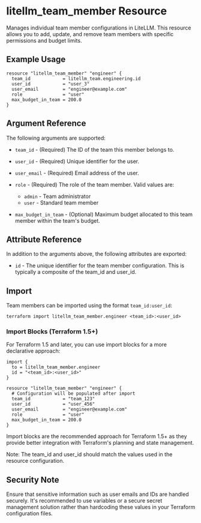 # litellm_team_member Resource

Manages individual team member configurations in LiteLLM. This resource allows you to add, update, and remove team members with specific permissions and budget limits.

## Example Usage

```hcl
resource "litellm_team_member" "engineer" {
  team_id            = litellm_team.engineering.id
  user_id            = "user_3"
  user_email         = "engineer@example.com"
  role               = "user"
  max_budget_in_team = 200.0
}
```

## Argument Reference

The following arguments are supported:

- `team_id` - (Required) The ID of the team this member belongs to.

- `user_id` - (Required) Unique identifier for the user.

- `user_email` - (Required) Email address of the user.

- `role` - (Required) The role of the team member. Valid values are:

  - `admin` - Team administrator
  - `user` - Standard team member

- `max_budget_in_team` - (Optional) Maximum budget allocated to this team member within the team's budget.

## Attribute Reference

In addition to the arguments above, the following attributes are exported:

- `id` - The unique identifier for the team member configuration. This is typically a composite of the team_id and user_id.

## Import

Team members can be imported using the format `team_id:user_id`:

```shell
terraform import litellm_team_member.engineer <team_id>:<user_id>
```

### Import Blocks (Terraform 1.5+)

For Terraform 1.5 and later, you can use import blocks for a more declarative approach:

```hcl
import {
  to = litellm_team_member.engineer
  id = "<team_id>:<user_id>"
}

resource "litellm_team_member" "engineer" {
  # Configuration will be populated after import
  team_id            = "team_123"
  user_id            = "user_456"
  user_email         = "engineer@example.com"
  role               = "user"
  max_budget_in_team = 200.0
}
```

Import blocks are the recommended approach for Terraform 1.5+ as they provide better integration with Terraform's planning and state management.

Note: The team_id and user_id should match the values used in the resource configuration.

## Security Note

Ensure that sensitive information such as user emails and IDs are handled securely. It's recommended to use variables or a secure secret management solution rather than hardcoding these values in your Terraform configuration files.

